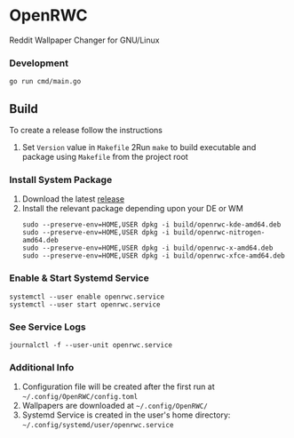 # OpenRWC

Reddit Wallpaper Changer for GNU/Linux

### Development
```
go run cmd/main.go 
```

## Build
To create a release follow the instructions
1. Set `Version` value in `Makefile`
2Run `make` to build executable and package using `Makefile` from the project root

### Install System Package
1. Download the latest [release](https://github.com/zxcV32/OpenRWC/releases)
2. Install the relevant package depending upon your DE or WM
   ```shell
   sudo --preserve-env=HOME,USER dpkg -i build/openrwc-kde-amd64.deb
   sudo --preserve-env=HOME,USER dpkg -i build/openrwc-nitrogen-amd64.deb
   sudo --preserve-env=HOME,USER dpkg -i build/openrwc-x-amd64.deb
   sudo --preserve-env=HOME,USER dpkg -i build/openrwc-xfce-amd64.deb
   ```

### Enable & Start Systemd Service
```shell
systemctl --user enable openrwc.service
systemctl --user start openrwc.service
```

### See Service Logs
```shell
journalctl -f --user-unit openrwc.service
```

### Additional Info
1. Configuration file will be created after the first run at `~/.config/OpenRWC/config.toml`
2. Wallpapers are downloaded at `~/.config/OpenRWC/`
3. Systemd Service is created in the user's home directory: `~/.config/systemd/user/openrwc.service`